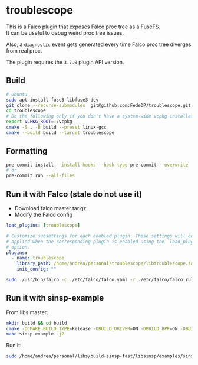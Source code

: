# troublescope

This is a Falco plugin that exposes Falco proc tree as a FuseFS.  
It can be useful to debug weird proc tree issues.

Also, a `diagnostic` event gets generated every time Falco proc tree diverges from real proc.

The plugin requires the `3.7.0` plugin API version.

## Build

```bash
# Ubuntu
sudo apt install fuse3 libfuse3-dev
git clone --recurse-submodules  git@github.com:FedeDP/troublescope.git
cd troublescope
# Do the following only if you don't have a system-wide vcpkg installation
export VCPKG_ROOT=./vcpkg
cmake -S . -B build --preset linux-gcc
cmake --build build --target troublescope
```

## Formatting

```bash
pre-commit install --install-hooks --hook-type pre-commit --overwrite
# or
pre-commit run --all-files
```

## Run it with Falco (stale do not use it)

- Download falco master tar.gz
- Modify the Falco config

```yaml
load_plugins: [troublescope]

# Customize subsettings for each enabled plugin. These settings will only be
# applied when the corresponding plugin is enabled using the `load_plugins`
# option.
plugins:
  - name: troublescope
    library_path: /home/andrea/personal/troublescope/libtroublescope.so
    init_config: ""
```

```bash
sudo ./usr/bin/falco -c ./etc/falco/falco.yaml -r ./etc/falco/falco_rules.yaml
```

## Run it with sinsp-example

From libs master:

```bash
mkdir build && cd build
cmake -DCMAKE_BUILD_TYPE=Release -DBUILD_DRIVER=ON -DBUILD_BPF=ON -DBUILD_LIBSCAP_MODERN_BPF=ON -DMODERN_BPF_DEBUG_MODE=ON -DUSE_BUNDLED_DEPS=ON -DMINIMAL_BUILD=ON ..
make sinsp-example -j2 
```

Run it:

```bash
sudo /home/andrea/personal/libs/build-sinsp-fast/libsinsp/examples/sinsp-example -p "/home/andrea/personal/troublescope/build/libtroublescope.so|{\"fs_root\": \"/tmp/troublescope\"}" -m -f "evt.type in (open)" 
```
